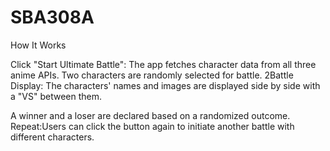 # SBA308A
How It Works

Click "Start Ultimate Battle": The app fetches character data from all three anime APIs.
Two characters are randomly selected for battle.
2Battle Display: The characters' names and images are displayed side by side with a "VS" between them.

A winner and a loser are declared based on a randomized outcome.
Repeat:Users can click the button again to initiate another battle with different characters.